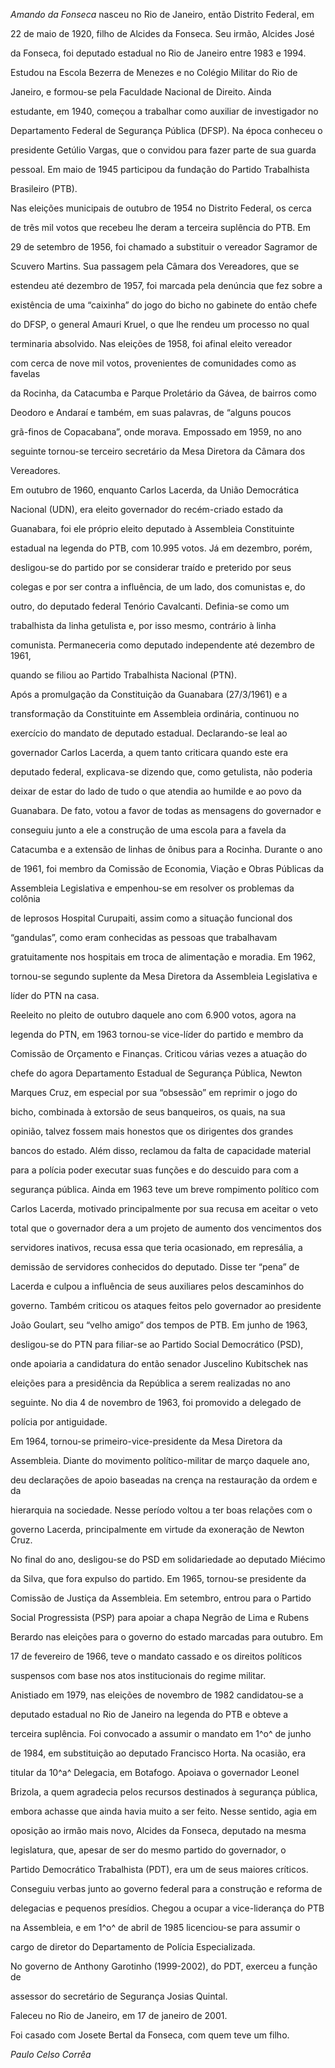

*Amando da Fonseca* nasceu no Rio de Janeiro, então Distrito Federal, em

22 de maio de 1920, filho de Alcides da Fonseca. Seu irmão, Alcides José

da Fonseca, foi deputado estadual no Rio de Janeiro entre 1983 e 1994.



Estudou na Escola Bezerra de Menezes e no Colégio Militar do Rio de

Janeiro, e formou-se pela Faculdade Nacional de Direito. Ainda

estudante, em 1940, começou a trabalhar como auxiliar de investigador no

Departamento Federal de Segurança Pública (DFSP). Na época conheceu o

presidente Getúlio Vargas, que o convidou para fazer parte de sua guarda

pessoal. Em maio de 1945 participou da fundação do Partido Trabalhista

Brasileiro (PTB).



Nas eleições municipais de outubro de 1954 no Distrito Federal, os cerca

de três mil votos que recebeu lhe deram a terceira suplência do PTB. Em

29 de setembro de 1956, foi chamado a substituir o vereador Sagramor de

Scuvero Martins. Sua passagem pela Câmara dos Vereadores, que se

estendeu até dezembro de 1957, foi marcada pela denúncia que fez sobre a

existência de uma “caixinha” do jogo do bicho no gabinete do então chefe

do DFSP, o general Amauri Kruel, o que lhe rendeu um processo no qual

terminaria absolvido. Nas eleições de 1958, foi afinal eleito vereador

com cerca de nove mil votos, provenientes de comunidades como as favelas

da Rocinha, da Catacumba e Parque Proletário da Gávea, de bairros como

Deodoro e Andaraí e também, em suas palavras, de “alguns poucos

grã-finos de Copacabana”, onde morava. Empossado em 1959, no ano

seguinte tornou-se terceiro secretário da Mesa Diretora da Câmara dos

Vereadores.



Em outubro de 1960, enquanto Carlos Lacerda, da União Democrática

Nacional (UDN), era eleito governador do recém-criado estado da

Guanabara, foi ele próprio eleito deputado à Assembleia Constituinte

estadual na legenda do PTB, com 10.995 votos. Já em dezembro, porém,

desligou-se do partido por se considerar traído e preterido por seus

colegas e por ser contra a influência, de um lado, dos comunistas e, do

outro, do deputado federal Tenório Cavalcanti. Definia-se como um

trabalhista da linha getulista e, por isso mesmo, contrário à linha

comunista. Permaneceria como deputado independente até dezembro de 1961,

quando se filiou ao Partido Trabalhista Nacional (PTN).



Após a promulgação da Constituição da Guanabara (27/3/1961) e a

transformação da Constituinte em Assembleia ordinária, continuou no

exercício do mandato de deputado estadual. Declarando-se leal ao

governador Carlos Lacerda, a quem tanto criticara quando este era

deputado federal, explicava-se dizendo que, como getulista, não poderia

deixar de estar do lado de tudo o que atendia ao humilde e ao povo da

Guanabara. De fato, votou a favor de todas as mensagens do governador e

conseguiu junto a ele a construção de uma escola para a favela da

Catacumba e a extensão de linhas de ônibus para a Rocinha. Durante o ano

de 1961, foi membro da Comissão de Economia, Viação e Obras Públicas da

Assembleia Legislativa e empenhou-se em resolver os problemas da colônia

de leprosos Hospital Curupaiti, assim como a situação funcional dos

“gandulas”, como eram conhecidas as pessoas que trabalhavam

gratuitamente nos hospitais em troca de alimentação e moradia. Em 1962,

tornou-se segundo suplente da Mesa Diretora da Assembleia Legislativa e

líder do PTN na casa.



Reeleito no pleito de outubro daquele ano com 6.900 votos, agora na

legenda do PTN, em 1963 tornou-se vice-líder do partido e membro da

Comissão de Orçamento e Finanças. Criticou várias vezes a atuação do

chefe do agora Departamento Estadual de Segurança Pública, Newton

Marques Cruz, em especial por sua “obsessão” em reprimir o jogo do

bicho, combinada à extorsão de seus banqueiros, os quais, na sua

opinião, talvez fossem mais honestos que os dirigentes dos grandes

bancos do estado. Além disso, reclamou da falta de capacidade material

para a polícia poder executar suas funções e do descuido para com a

segurança pública. Ainda em 1963 teve um breve rompimento político com

Carlos Lacerda, motivado principalmente por sua recusa em aceitar o veto

total que o governador dera a um projeto de aumento dos vencimentos dos

servidores inativos, recusa essa que teria ocasionado, em represália, a

demissão de servidores conhecidos do deputado. Disse ter “pena” de

Lacerda e culpou a influência de seus auxiliares pelos descaminhos do

governo. Também criticou os ataques feitos pelo governador ao presidente

João Goulart, seu “velho amigo” dos tempos de PTB. Em junho de 1963,

desligou-se do PTN para filiar-se ao Partido Social Democrático (PSD),

onde apoiaria a candidatura do então senador Juscelino Kubitschek nas

eleições para a presidência da República a serem realizadas no ano

seguinte. No dia 4 de novembro de 1963, foi promovido a delegado de

polícia por antiguidade.



Em 1964, tornou-se primeiro-vice-presidente da Mesa Diretora da

Assembleia. Diante do movimento político-militar de março daquele ano,

deu declarações de apoio baseadas na crença na restauração da ordem e da

hierarquia na sociedade. Nesse período voltou a ter boas relações com o

governo Lacerda, principalmente em virtude da exoneração de Newton Cruz.

No final do ano, desligou-se do PSD em solidariedade ao deputado Miécimo

da Silva, que fora expulso do partido. Em 1965, tornou-se presidente da

Comissão de Justiça da Assembleia. Em setembro, entrou para o Partido

Social Progressista (PSP) para apoiar a chapa Negrão de Lima e Rubens

Berardo nas eleições para o governo do estado marcadas para outubro. Em

17 de fevereiro de 1966, teve o mandato cassado e os direitos políticos

suspensos com base nos atos institucionais do regime militar.



Anistiado em 1979, nas eleições de novembro de 1982 candidatou-se a

deputado estadual no Rio de Janeiro na legenda do PTB e obteve a

terceira suplência. Foi convocado a assumir o mandato em 1^o^ de junho

de 1984, em substituição ao deputado Francisco Horta. Na ocasião, era

titular da 10^a^ Delegacia, em Botafogo. Apoiava o governador Leonel

Brizola, a quem agradecia pelos recursos destinados à segurança pública,

embora achasse que ainda havia muito a ser feito. Nesse sentido, agia em

oposição ao irmão mais novo, Alcides da Fonseca, deputado na mesma

legislatura, que, apesar de ser do mesmo partido do governador, o

Partido Democrático Trabalhista (PDT), era um de seus maiores críticos.

Conseguiu verbas junto ao governo federal para a construção e reforma de

delegacias e pequenos presídios. Chegou a ocupar a vice-liderança do PTB

na Assembleia, e em 1^o^ de abril de 1985 licenciou-se para assumir o

cargo de diretor do Departamento de Polícia Especializada.



No governo de Anthony Garotinho (1999-2002), do PDT, exerceu a função de

assessor do secretário de Segurança Josias Quintal.



Faleceu no Rio de Janeiro, em 17 de janeiro de 2001.



Foi casado com Josete Bertal da Fonseca, com quem teve um filho.



*Paulo Celso Corrêa*



